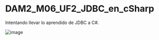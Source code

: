 # DAM2_M06_UF2_JDBC_en_cSharp
Intentando llevar lo aprendido de JDBC a C#.

![image](https://github.com/0LE6/DAM2_M06_UF2_JDBC_en_cSharp/assets/135649528/969ff997-aa91-4139-9082-31f8882cd49a)

